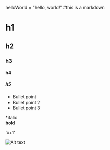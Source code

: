 helloWorld = "hello, world!" #this is a markdown
# h1
## h2 
### h3
#### h4
##### h5
- Bullet point
- Bullet point 2
- Bullet point 3

*italic<br>
**bold**

'x+1' 

![Alt text](example.png)
